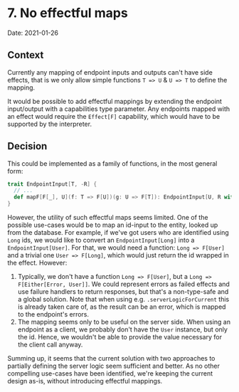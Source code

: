 # 7. No effectful maps

Date: 2021-01-26

## Context

Currently any mapping of endpoint inputs and outputs can't have side effects, that is we only allow simple functions
`T => U` & `U => T` to define the mapping.

It would be possible to add effectful mappings by extending the endpoint input/output with a capabilities type 
parameter. Any endpoints mapped with an effect would require the `Effect[F]` capability, which would have to
be supported by the interpreter.

## Decision

This could be implemented as a family of functions, in the most general form:

```scala
trait EndpointInput[T, -R] {
  // ...
  def mapF[F[_], U](f: T => F[U])(g: U => F[T]): EndpointInput[U, R with Effect[F]] = ???
}
```

However, the utility of such effectful maps seems limited. One of the possible use-cases would be to map an id-input
to the entity, looked up from the database. For example, if we've got users who are identified using `Long` ids, we
would like to convert an `EndpointInput[Long]` into a `EndpointInput[User]`. For that, we would need a function:
`Long => F[User]` and a trivial one `User => F[Long]`, which would just return the id wrapped in the effect. However:

1. Typically, we don't have a function `Long => F[User]`, but a `Long => F[Either[Error, User]]`. We could represent
errors as failed effects and use failure handlers to return responses, but that's a non-type-safe and a global solution.
Note that when using e.g. `.serverLogicForCurrent` this is already taken care of, as the result can be an error, which
is mapped to the endpoint's errors.
2. The mapping seems only to be useful on the server side. When using an endpoint as a client, we probably don't have
the `User` instance, but only the id. Hence, we wouldn't be able to provide the value necessary for the client call 
anyway.

Summing up, it seems that the current solution with two approaches to partially defining the server logic seem 
sufficient and better. As no other compelling use-cases have been identified, we're keeping the current design as-is, 
without introducing effectful mappings.